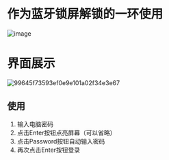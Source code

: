 # 作为蓝牙锁屏解锁的一环使用
![image](https://github.com/xiaoxinshiwo/K2ABluetoothKeyboard/assets/24218496/0e216777-f9b9-4305-9acb-5c4f34dbbaca)

# 界面展示
![99645f73593ef0e9e101a02f34e3e67](https://github.com/user-attachments/assets/c75632e0-4a75-4f24-ab6f-4c4ef740d53e)



## 使用
1. 输入电脑密码
2. 点击Enter按钮点亮屏幕（可以省略）
3. 点击Password按钮自动输入密码
4. 再次点击Enter按钮登录


